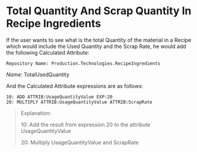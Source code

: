 # Total Quantity And Scrap Quantity In Recipe Ingredients

If the user wants to see what is the total Quantity of the  material in a Recipe which would include the Used Quantity and the Scrap Rate, he would add the following Calculated Attribute:

```
Repository Name: Production.Technologies.RecipeIngredients
```

*Name*: TotalUsedQuantity

And the Calculated Attribute expressions are as follows:

```
10: ADD ATTRIB:UsageQuantityValue EXP:20
20: MULTIPLY ATTRIB:UsageQuantityValue ATTRIB:ScrapRate
```



> Explanation:
>
> 10: Add the result from expression 20 to the attribute UsageQuantityValue
>
> 20: Multiply UsageQuantityValue and ScrapRate